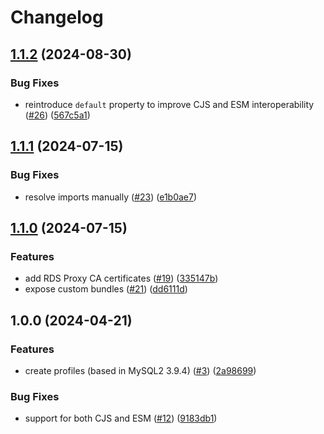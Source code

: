 # Changelog

## [1.1.2](https://github.com/mysqljs/aws-ssl-profiles/compare/v1.1.1...v1.1.2) (2024-08-30)


### Bug Fixes

* reintroduce `default` property to improve CJS and ESM interoperability ([#26](https://github.com/mysqljs/aws-ssl-profiles/issues/26)) ([567c5a1](https://github.com/mysqljs/aws-ssl-profiles/commit/567c5a10e0173afbd826821ec188da000a598e6e))

## [1.1.1](https://github.com/mysqljs/aws-ssl-profiles/compare/v1.1.0...v1.1.1) (2024-07-15)


### Bug Fixes

* resolve imports manually ([#23](https://github.com/mysqljs/aws-ssl-profiles/issues/23)) ([e1b0ae7](https://github.com/mysqljs/aws-ssl-profiles/commit/e1b0ae778f991ba325fbe834f5102c611045ec18))

## [1.1.0](https://github.com/mysqljs/aws-ssl-profiles/compare/v1.0.0...v1.1.0) (2024-07-15)


### Features

* add RDS Proxy CA certificates ([#19](https://github.com/mysqljs/aws-ssl-profiles/issues/19)) ([335147b](https://github.com/mysqljs/aws-ssl-profiles/commit/335147bfaa6829910f728958a754c0aa1957b0ff))
* expose custom bundles ([#21](https://github.com/mysqljs/aws-ssl-profiles/issues/21)) ([dd6111d](https://github.com/mysqljs/aws-ssl-profiles/commit/dd6111d7b7fc33e7ab4e145a1c99aa4c90bbe86c))

## 1.0.0 (2024-04-21)


### Features

* create profiles (based in MySQL2 3.9.4) ([#3](https://github.com/mysqljs/aws-ssl-profiles/issues/3)) ([2a98699](https://github.com/mysqljs/aws-ssl-profiles/commit/2a986994cd4066ce083f6d41d21b48b22d10477a))


### Bug Fixes

* support for both CJS and ESM ([#12](https://github.com/mysqljs/aws-ssl-profiles/issues/12)) ([9183db1](https://github.com/mysqljs/aws-ssl-profiles/commit/9183db1b88c228b83d992783bfe28b315a393ccf))
